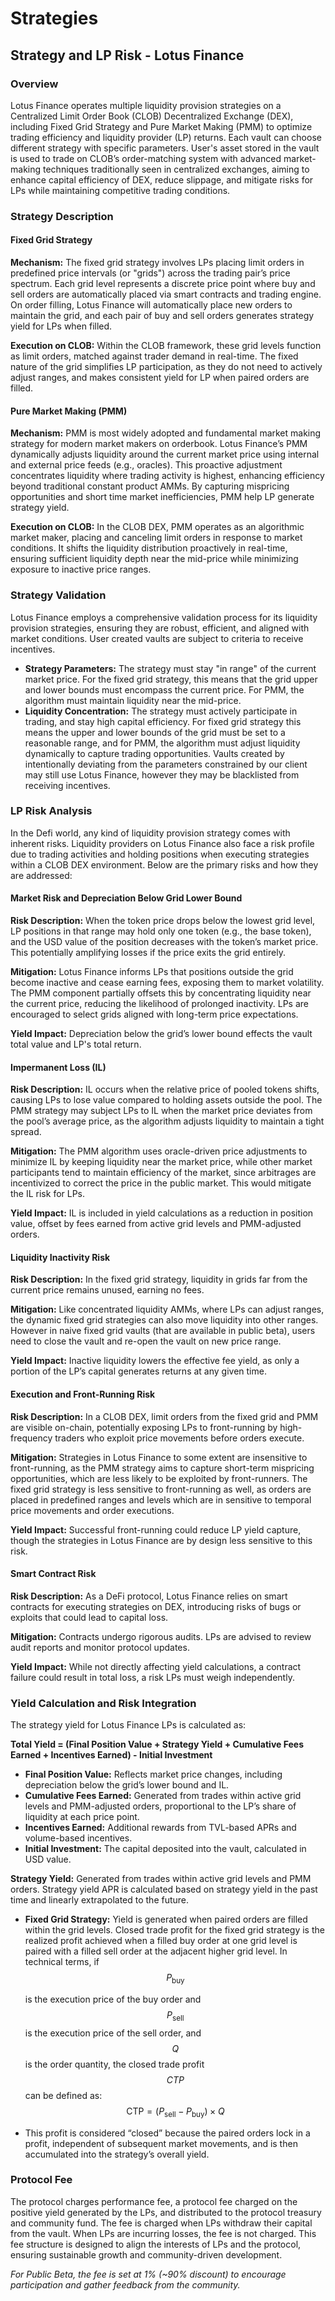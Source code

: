 # Strategies

## Strategy and LP Risk - Lotus Finance

### Overview

Lotus Finance operates multiple liquidity provision strategies on a Centralized Limit Order Book (CLOB) Decentralized Exchange (DEX), including Fixed Grid Strategy and Pure Market Making (PMM) to optimize trading efficiency and liquidity provider (LP) returns. Each vault can choose different strategy with specific parameters. User's asset stored in the vault is used to trade on CLOB’s order-matching system with advanced market-making techniques traditionally seen in centralized exchanges, aiming to enhance capital efficiency of DEX, reduce slippage, and mitigate risks for LPs while maintaining competitive trading conditions.

### Strategy Description

#### Fixed Grid Strategy

**Mechanism:** The fixed grid strategy involves LPs placing limit orders in predefined price intervals (or "grids") across the trading pair’s price spectrum. Each grid level represents a discrete price point where buy and sell orders are automatically placed via smart contracts and trading engine. On order filling, Lotus Finance will automatically place new orders to maintain the grid, and each pair of buy and sell orders generates strategy yield for LPs when filled.

**Execution on CLOB:** Within the CLOB framework, these grid levels function as limit orders, matched against trader demand in real-time. The fixed nature of the grid simplifies LP participation, as they do not need to actively adjust ranges, and makes consistent yield for LP when paired orders are filled.

#### Pure Market Making (PMM)

**Mechanism:** PMM is most widely adopted and fundamental market making strategy for modern market makers on orderbook. Lotus Finance’s PMM dynamically adjusts liquidity around the current market price using internal and external price feeds (e.g., oracles). This proactive adjustment concentrates liquidity where trading activity is highest, enhancing efficiency beyond traditional constant product AMMs. By capturing mispricing opportunities and short time market inefficiencies, PMM help LP generate strategy yield.

**Execution on CLOB:** In the CLOB DEX, PMM operates as an algorithmic market maker, placing and canceling limit orders in response to market conditions. It shifts the liquidity distribution proactively in real-time, ensuring sufficient liquidity depth near the mid-price while minimizing exposure to inactive price ranges.

### Strategy Validation
Lotus Finance employs a comprehensive validation process for its liquidity provision strategies, ensuring they are robust, efficient, and aligned with market conditions. User created vaults are subject to criteria to receive incentives.
* **Strategy Parameters:** The strategy must stay "in range" of the current market price. For the fixed grid strategy, this means that the grid upper and lower bounds must encompass the current price. For PMM, the algorithm must maintain liquidity near the mid-price.
* **Liquidity Concentration:** The strategy must actively participate in trading, and stay high capital efficiency. For fixed grid strategy this means the upper and lower bounds of the grid must be set to a reasonable range, and for PMM, the algorithm must adjust liquidity dynamically to capture trading opportunities. Vaults created by intentionally deviating from the parameters constrained by our client may still use Lotus Finance, however they may be blacklisted from receiving incentives.
  
### LP Risk Analysis

In the Defi world, any kind of liquidity provision strategy comes with inherent risks. Liquidity providers on Lotus Finance also face a risk profile due to trading activities and holding positions when executing strategies within a CLOB DEX environment. Below are the primary risks and how they are addressed:

#### Market Risk and Depreciation Below Grid Lower Bound

**Risk Description:** When the token price drops below the lowest grid level, LP positions in that range may hold only one token (e.g., the base token), and the USD value of the position decreases with the token’s market price. This potentially amplifying losses if the price exits the grid entirely.

**Mitigation:** Lotus Finance informs LPs that positions outside the grid become inactive and cease earning fees, exposing them to market volatility. The PMM component partially offsets this by concentrating liquidity near the current price, reducing the likelihood of prolonged inactivity. LPs are encouraged to select grids aligned with long-term price expectations.

**Yield Impact:** Depreciation below the grid’s lower bound effects the vault total value and LP's total return.

#### Impermanent Loss (IL)

**Risk Description:** IL occurs when the relative price of pooled tokens shifts, causing LPs to lose value compared to holding assets outside the pool. The PMM strategy may subject LPs to IL when the market price deviates from the pool’s average price, as the algorithm adjusts liquidity to maintain a tight spread.

**Mitigation:** The PMM algorithm uses oracle-driven price adjustments to minimize IL by keeping liquidity near the market price, while other market participants tend to maintain efficiency of the market, since arbitrages are incentivized to correct the price in the public market. This would mitigate the IL risk for LPs.

**Yield Impact:** IL is included in yield calculations as a reduction in position value, offset by fees earned from active grid levels and PMM-adjusted orders.

#### Liquidity Inactivity Risk

**Risk Description:** In the fixed grid strategy, liquidity in grids far from the current price remains unused, earning no fees.

**Mitigation:** Like concentrated liquidity AMMs, where LPs can adjust ranges, the dynamic fixed grid strategies can also move liquidity into other ranges. However in naive fixed grid vaults (that are available in public beta), users need to close the vault and re-open the vault on new price range.

**Yield Impact:** Inactive liquidity lowers the effective fee yield, as only a portion of the LP’s capital generates returns at any given time.

#### Execution and Front-Running Risk

**Risk Description:** In a CLOB DEX, limit orders from the fixed grid and PMM are visible on-chain, potentially exposing LPs to front-running by high-frequency traders who exploit price movements before orders execute.

**Mitigation:** Strategies in Lotus Finance to some extent are insensitive to front-running, as the PMM strategy aims to capture short-term mispricing opportunities, which are less likely to be exploited by front-runners. The fixed grid strategy is less sensitive to front-running as well, as orders are placed in predefined ranges and levels which are in sensitive to temporal price movements and order executions.

**Yield Impact:** Successful front-running could reduce LP yield capture, though the strategies in Lotus Finance are by design less sensitive to this risk.

#### Smart Contract Risk

**Risk Description:** As a DeFi protocol, Lotus Finance relies on smart contracts for executing strategies on DEX, introducing risks of bugs or exploits that could lead to capital loss.

**Mitigation:** Contracts undergo rigorous audits. LPs are advised to review audit reports and monitor protocol updates.

**Yield Impact:** While not directly affecting yield calculations, a contract failure could result in total loss, a risk LPs must weigh independently.

### Yield Calculation and Risk Integration

The strategy yield for Lotus Finance LPs is calculated as:

**Total Yield = (Final Position Value + Strategy Yield + Cumulative Fees Earned + Incentives Earned) - Initial Investment**

* **Final Position Value:** Reflects market price changes, including depreciation below the grid’s lower bound and IL.
* **Cumulative Fees Earned:** Generated from trades within active grid levels and PMM-adjusted orders, proportional to the LP’s share of liquidity at each price point.
* **Incentives Earned:** Additional rewards from TVL-based APRs and volume-based incentives.
* **Initial Investment:** The capital deposited into the vault, calculated in USD value.

**Strategy Yield:** Generated from trades within active grid levels and PMM orders. Strategy yield APR is calculated based on strategy yield in the past time and linearly extrapolated to the future.

*   **Fixed Grid Strategy:** Yield is generated when paired orders are filled within the grid levels. Closed trade profit for the fixed grid strategy is the realized profit achieved when a filled buy order at one grid level is paired with a filled sell order at the adjacent higher grid level. In technical terms, if $$P_{\text{buy}}$$

    is the execution price of the buy order and $$P_{\text{sell}}$$ is the execution price of the sell order, and $$Q$$ is the order quantity, the closed trade profit $$CTP$$ can be defined as:\
    $$\text{CTP} = (P_{\text{sell}} - P_{\text{buy}}) \times Q$$
* This profit is considered “closed” because the paired orders lock in a profit, independent of subsequent market movements, and is then accumulated into the strategy’s overall yield.

### Protocol Fee

The protocol charges performance fee, a protocol fee charged on the positive yield generated by the LPs, and distributed to the protocol treasury and community fund. The fee is charged when LPs withdraw their capital from the vault. When LPs are incurring losses, the fee is not charged. This fee structure is designed to align the interests of LPs and the protocol, ensuring sustainable growth and community-driven development.

_For Public Beta, the fee is set at 1% (\~90% discount) to encourage participation and gather feedback from the community._
